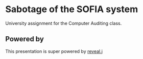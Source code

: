 # Sabotage of the SOFIA system

University assignment for the Computer Auditing class.


## Powered by

This presentation is super powered by [reveal.j](http://lab.hakim.se/reveal-js/#/)
